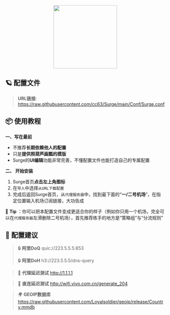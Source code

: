 <div align="center">
 <img src="https://raw.githubusercontent.com/cc63/Surge/main/Module/Surge.png" width="200">
</div>

## 🪐 配置文件
> **URL链接**:  https://raw.githubusercontent.com/cc63/Surge/main/Conf/Surge.conf

## 📦 使用教程

**一、写在最前**

- 不推荐**长期依赖他人的配置**
- 只是**提供照葫芦画瓢的模版**
- Surge的**UI编辑**功能非常完善，不懂配置文件也能打造自己的专属配置


**二、 开始安装**

1. Surge首页**点击左上角图标**
2. 在`导入`中选择`从URL下载配置`
4. 完成后返回Surge首页，从`代理服务器`中，找到最下面的“**一/二号机场**”，在指定位置输入机场订阅链接，大功告成

🔔 **Tip** ：你可以把本配置文件变成更适合你的样子（例如你只用一个机场，完全可以在`代理服务器`左滑删除二号机场），首先推荐练手的地方是“策略组”与“分流规则”

## 🧩 配置建议

>  🔒 **阿里DoQ** quic://223.5.5.5:853
> 
>  🔒 **阿里DoH** h3://223.5.5.5/dns-query

>  🛜 **代理延迟测试** http://1.1.1.1

>  🛜 **直连延迟测试** http://wifi.vivo.com.cn/generate_204

>  🌍 **GEOIP数据库** https://raw.githubusercontent.com/Loyalsoldier/geoip/release/Country.mmdb
